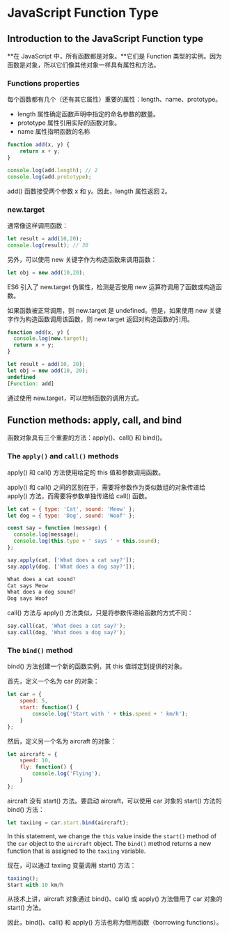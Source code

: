 # JavaScript Function Type

## Introduction to the JavaScript Function type

**在 JavaScript 中，所有函数都是对象。**它们是 Function 类型的实例。因为函数是对象，所以它们像其他对象一样具有属性和方法。

### Functions properties

每个函数都有几个（还有其它属性）重要的属性：length、name、prototype。

- length 属性确定函数声明中指定的命名参数的数量。
- prototype 属性引用实际的函数对象。
- name 属性指明函数的名称

```js
function add(x, y) {
    return x + y;
}

console.log(add.length); // 2
console.log(add.prototype);
```

add() 函数接受两个参数 x 和 y。因此，length 属性返回 2。

### new.target

通常像这样调用函数：

```js
let result = add(10,20);
console.log(result); // 30
```

另外，可以使用 new 关键字作为构造函数来调用函数：

```js
let obj = new add(10,20);
```

ES6 引入了 new.target 伪属性，检测是否使用 new 运算符调用了函数或构造函数。

如果函数被正常调用，则 new.target 是 undefined。但是，如果使用 new 关键字作为构造函数调用该函数，则 new.target 返回对构造函数的引用。

```js
function add(x, y) {
  console.log(new.target);
  return x + y;
}

let result = add(10, 20);
let obj = new add(10, 20);
undefined
[Function: add]
```

通过使用 new.target，可以控制函数的调用方式。

## Function methods: apply, call, and bind

函数对象具有三个重要的方法：apply()、call() 和 bind()。

### The `apply()` and `call()` methods

apply() 和 call() 方法使用给定的 this 值和参数调用函数。

apply() 和 call() 之间的区别在于，需要将参数作为类似数组的对象传递给 apply() 方法，而需要将参数单独传递给 call() 函数。

```js
let cat = { type: 'Cat', sound: 'Meow' };
let dog = { type: 'Dog', sound: 'Woof' };

const say = function (message) {
  console.log(message);
  console.log(this.type + ' says ' + this.sound);
};

say.apply(cat, ['What does a cat say?']);
say.apply(dog, ['What does a dog say?']);

What does a cat sound?
Cat says Meow
What does a dog sound?
Dog says Woof
```

call() 方法与 apply() 方法类似，只是将参数传递给函数的方式不同：

```js
say.call(cat, 'What does a cat say?');
say.call(dog, 'What does a dog say?');
```

### The `bind()` method

bind() 方法创建一个新的函数实例，其 this 值绑定到提供的对象。

首先，定义一个名为 car 的对象：

```js
let car = {
    speed: 5,
    start: function() {
        console.log('Start with ' + this.speed + ' km/h');
    }
};
```

然后，定义另一个名为 aircraft 的对象：

```js
let aircraft = {
    speed: 10,
    fly: function() {
        console.log('Flying');
    }
};
```

aircraft 没有 start() 方法。要启动 aircraft，可以使用 car 对象的 start() 方法的 bind() 方法：

```js
let taxiing = car.start.bind(aircraft);
```

In this statement, we change the `this` value inside the `start()` method of the `car` object to the `aircraft` object. The `bind()` method returns a new function that is assigned to the `taxiing` variable.

现在，可以通过 taxiing 变量调用 start() 方法：

```js
taxiing();
Start with 10 km/h
```

从技术上讲，aircraft 对象通过 bind()、call() 或 apply() 方法借用了 car 对象的 start() 方法。

因此，bind()、call() 和 apply() 方法也称为借用函数（borrowing functions）。